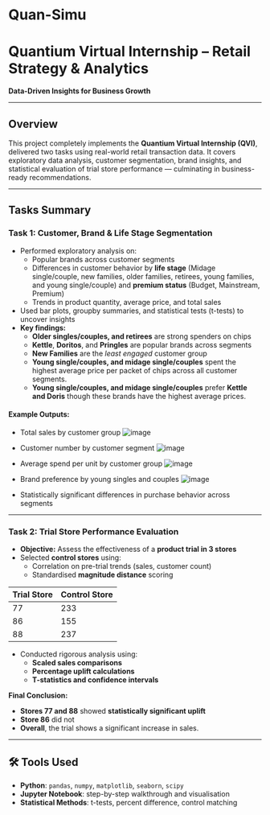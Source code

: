 # Quan-Simu
# Quantium Virtual Internship – Retail Strategy & Analytics  
**Data-Driven Insights for Business Growth**

---

## Overview

This project completely implements the **Quantium Virtual Internship (QVI)**, delivered two tasks using real-world retail transaction data. It covers exploratory data analysis, customer segmentation, brand insights, and statistical evaluation of trial store performance — culminating in business-ready recommendations.

---

## Tasks Summary

### **Task 1: Customer, Brand & Life Stage Segmentation**
- Performed exploratory analysis on:
  - Popular brands across customer segments
  - Differences in customer behavior by **life stage** (Midage single/couple, new families, older families, retirees, young families, and young single/couple) and **premium status** (Budget, Mainstream, Premium)
  - Trends in product quantity, average price, and total sales
- Used bar plots, groupby summaries, and statistical tests (t-tests) to uncover insights
- **Key findings:**
  - **Older singles/couples, and retirees** are strong spenders on chips
  - **Kettle**, **Doritos**, and **Pringles** are popular brands across segments
  - **New Families** are the *least engaged* customer group
  - **Young single/couples, and midage single/couples** spent the highest average price per packet of chips across all customer segments.
  - **Young single/couples, and midage single/couples** prefer **Kettle and Doris** though these brands have the highest average prices.

#### Example Outputs:
- Total sales by customer group
  ![image](https://github.com/user-attachments/assets/00e5278f-3852-4fae-9bc1-57628604a182)
- Customer number by customer segment
  ![image](https://github.com/user-attachments/assets/95c38b18-f5cc-4f1c-a8d9-51458ed6b701)
- Average spend per unit by customer group
![image](https://github.com/user-attachments/assets/16956179-534b-4f2b-8e9a-3831be2715e7)
- Brand preference by young singles and couples
![image](https://github.com/user-attachments/assets/703584e8-e85c-49b0-be1a-03ac617901c7)

- Statistically significant differences in purchase behavior across segments

---

### **Task 2: Trial Store Performance Evaluation**
- **Objective:** Assess the effectiveness of a **product trial in 3 stores**
- Selected **control stores** using:
  - Correlation on pre-trial trends (sales, customer count)
  - Standardised **magnitude distance** scoring

| Trial Store | Control Store |
|-------------|----------------|
| 77          | 233            |
| 86          | 155            |
| 88          | 237            |

- Conducted rigorous analysis using:
  - **Scaled sales comparisons**
  - **Percentage uplift calculations**
  - **T-statistics and confidence intervals**

**Final Conclusion:**
- **Stores 77 and 88** showed **statistically significant uplift**
- **Store 86** did not
- **Overall**, the trial shows a significant increase in sales. 

---

## 🛠️ Tools Used

- **Python**: `pandas`, `numpy`, `matplotlib`, `seaborn`, `scipy`
- **Jupyter Notebook**: step-by-step walkthrough and visualisation
- **Statistical Methods**: t-tests, percent difference, control matching

